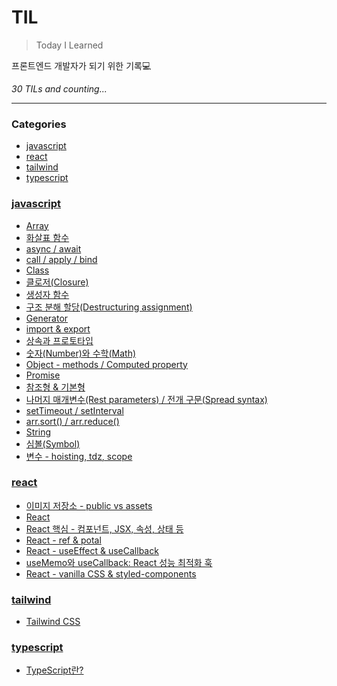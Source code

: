 # TIL
> Today I Learned

프론트엔드 개발자가 되기 위한 기록💻


_30 TILs and counting..._

---

### Categories

- [javascript](#javascript)
- [react](#react)
- [tailwind](#tailwind)
- [typescript](#typescript)

### [javascript](#javascript)
- [Array](javascript/array.md)
- [화살표 함수](javascript/arrow_function.md)
- [async / await](javascript/async_await.md)
- [call / apply / bind](javascript/call_apply_bind.md)
- [Class](javascript/class.md)
- [클로저(Closure)](javascript/closure.md)
- [생성자 함수](javascript/constructor_function.md)
- [구조 분해 할당(Destructuring assignment)](javascript/destructuring_assignment.md)
- [Generator](javascript/generator.md)
- [import & export](javascript/import_export.md)
- [상속과 프로토타입](javascript/inheritance_prototype.md)
- [숫자(Number)와 수학(Math)](javascript/number_math.md)
- [Object - methods / Computed property](javascript/object_methods_computed_property.md)
- [Promise](javascript/promise.md)
- [참조형 & 기본형](javascript/referenceType_primitiveType.md)
- [나머지 매개변수(Rest parameters) / 전개 구문(Spread syntax)](javascript/rest_parameters_spread_syntax.md)
- [setTimeout / setInterval](javascript/settimeout_stinterval.md)
- [arr.sort() / arr.reduce()](javascript/sort_reduce.md)
- [String](javascript/string.md)
- [심볼(Symbol)](javascript/symbol.md)
- [변수 - hoisting, tdz, scope](javascript/variable_hoisting_tdz_scope.md)

### [react](#react)
- [이미지 저장소 - public vs assets](react/public_vs_src_assets.md)
- [React](react/react.md)
- [React 핵심 - 컴포넌트, JSX, 속성, 상태 등](react/react_basic.md)
- [React - ref & potal](react/ref_potal.md)
- [React - useEffect & useCallback](react/useEffect_useCallback.md)
- [useMemo와 useCallback: React 성능 최적화 훅](react/useMemo.md)
- [React - vanilla CSS & styled-components](react/vanillaCss_styledComponents.md)

### [tailwind](#tailwind)
- [Tailwind CSS](tailwind/tailwind_css.md)

### [typescript](#typescript)
- [TypeScript란?](typescript/why_typescript.md)

[1]: https://simonwillison.net/2020/Apr/20/self-rewriting-readme/
[2]: https://github.com/jbranchaud/til
